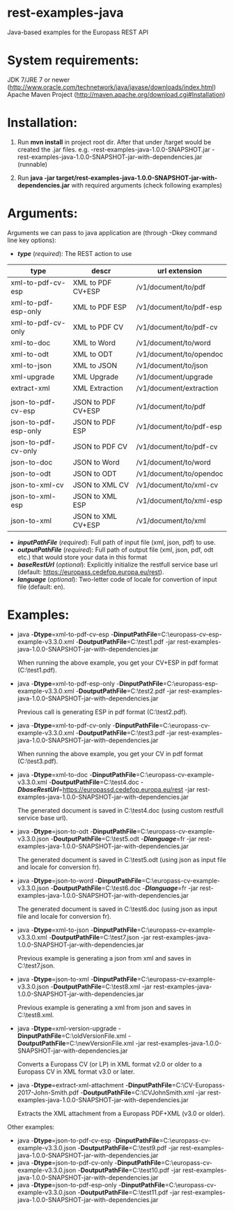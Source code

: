 rest-examples-java
==================

Java-based examples for the Europass REST API

System requirements:
====================

JDK 7/JRE 7 or newer (http://www.oracle.com/technetwork/java/javase/downloads/index.html)
Apache Maven Project (http://maven.apache.org/download.cgi#Installation)

Installation:
=============

1. Run **mvn install** in project root dir. After that under /target would be created the .jar files.
   e.g. -rest-examples-java-1.0.0-SNAPSHOT.jar 
		-rest-examples-java-1.0.0-SNAPSHOT-jar-with-dependencies.jar (runnable)

2. Run **java -jar target/rest-examples-java-1.0.0-SNAPSHOT-jar-with-dependencies.jar** with required arguments (check following examples)

Arguments:
=========

Arguments we can pass to java application are (through -Dkey command line key options):
- **_type_** (_required_): The REST action to use

type | descr | url extension | 
--- | --- | --- | 
xml-to-pdf-cv-esp  | XML to PDF CV+ESP | /v1/document/to/pdf |
xml-to-pdf-esp-only  | XML to PDF ESP | /v1/document/to/pdf-esp |
xml-to-pdf-cv-only  | XML to PDF CV | /v1/document/to/pdf-cv | 
xml-to-doc  | XML to Word | /v1/document/to/word |
xml-to-odt  | XML to ODT | /v1/document/to/opendoc | 
xml-to-json  | XML to JSON | /v1/document/to/json |
xml-upgrade  | XML Upgrade | /v1/document/upgrade |
extract-xml  | XML Extraction | /v1/document/extraction | 
|  |  |  | 
json-to-pdf-cv-esp  | JSON to PDF CV+ESP | /v1/document/to/pdf |
json-to-pdf-esp-only  | JSON to PDF ESP | /v1/document/to/pdf-esp |
json-to-pdf-cv-only  | JSON to PDF CV | /v1/document/to/pdf-cv | 
json-to-doc  | JSON to Word | /v1/document/to/word |
json-to-odt  | JSON to ODT | /v1/document/to/opendoc | 
json-to-xml-cv  | JSON to XML CV | /v1/document/to/xml-cv |
json-to-xml-esp  | JSON to XML ESP | /v1/document/to/xml-esp |
json-to-xml  | JSON to XML CV+ESP | /v1/document/to/xml | 

- **_inputPathFile_** (_required_): Full path of input file (xml, json, pdf) to use.
- **_outputPathFile_** (_required_): Full path of output file (xml, json, pdf, odt etc.) that would store your data in this format
- **_baseRestUrl_** (_optional_): Explicitly initialize the restfull service base url (default: https://europass.cedefop.europa.eu/rest).
- **_language_** (_optional_): Two-letter code of locale for convertion of input file (default: en).

Examples:
=========

- java -**Dtype**=xml-to-pdf-cv-esp -**DinputPathFile**=C:\europass-cv-esp-example-v3.3.0.xml -**DoutputPathFile**=C:\test1.pdf -jar rest-examples-java-1.0.0-SNAPSHOT-jar-with-dependencies.jar
    
    When running the above example, you get your CV+ESP in pdf format (C:\test1.pdf).

- java -**Dtype**=xml-to-pdf-esp-only -**DinputPathFile**=C:\europass-esp-example-v3.3.0.xml -**DoutputPathFile**=C:\test2.pdf -jar rest-examples-java-1.0.0-SNAPSHOT-jar-with-dependencies.jar

    Previous call is generating ESP in pdf format (C:\test2.pdf).

- java -**Dtype**=xml-to-pdf-cv-only -**DinputPathFile**=C:\europass-cv-example-v3.3.0.xml -**DoutputPathFile**=C:\test3.pdf -jar rest-examples-java-1.0.0-SNAPSHOT-jar-with-dependencies.jar

    When running the above example, you get your CV in pdf format (C:\test3.pdf).

- java -**Dtype**=xml-to-doc -**DinputPathFile**=C:\europass-cv-example-v3.3.0.xml -**DoutputPathFile**=C:\test4.doc -**_DbaseRestUrl_**=https://europassd.cedefop.europa.eu/rest -jar rest-examples-java-1.0.0-SNAPSHOT-jar-with-dependencies.jar

    The generated document is saved in C:\test4.doc (using custom restfull service base url).

- java -**Dtype**=json-to-odt -**DinputPathFile**=C:\europass-cv-example-v3.3.0.json -**DoutputPathFile**=C:\test5.odt -**_Dlanguage_**=fr -jar rest-examples-java-1.0.0-SNAPSHOT-jar-with-dependencies.jar

    The generated document is saved in C:\test5.odt (using json as input file and locale for conversion fr).

- java -**Dtype**=json-to-word -**DinputPathFile**=C:\europass-cv-example-v3.3.0.json -**DoutputPathFile**=C:\test6.doc -**_Dlanguage_**=fr -jar rest-examples-java-1.0.0-SNAPSHOT-jar-with-dependencies.jar

    The generated document is saved in C:\test6.doc (using json as input file and locale for conversion fr).

- java -**Dtype**=xml-to-json -**DinputPathFile**=C:\europass-cv-example-v3.3.0.xml -**DoutputPathFile**=C:\test7.json -jar rest-examples-java-1.0.0-SNAPSHOT-jar-with-dependencies.jar

    Previous example is generating a json from xml and saves in C:\test7.json.

- java -**Dtype**=json-to-xml -**DinputPathFile**=C:\europass-cv-example-v3.3.0.json -**DoutputPathFile**=C:\test8.xml -jar rest-examples-java-1.0.0-SNAPSHOT-jar-with-dependencies.jar

    Previous example is generating a xml from json and saves in C:\test8.xml.

- java -**Dtype**=xml-version-upgrade -**DinputPathFile**=C:\oldVersionFile.xml -**DoutputPathFile**=C:\newVersionFile.xml -jar rest-examples-java-1.0.0-SNAPSHOT-jar-with-dependencies.jar

    Converts a Europass CV (or LP) in XML format v2.0 or older to a Europass CV in XML format v3.0 or later.

- java -**Dtype**=extract-xml-attachment -**DinputPathFile**=C:\CV-Europass-2017-John-Smith.pdf -**DoutputPathFile**=C:\CVJohnSmith.xml -jar rest-examples-java-1.0.0-SNAPSHOT-jar-with-dependencies.jar

    Extracts the XML attachment from a Europass PDF+XML (v3.0 or older).

Other examples:
- java -**Dtype**=json-to-pdf-cv-esp -**DinputPathFile**=C:\europass-cv-example-v3.3.0.json -**DoutputPathFile**=C:\test9.pdf -jar rest-examples-java-1.0.0-SNAPSHOT-jar-with-dependencies.jar
- java -**Dtype**=json-to-pdf-cv-only -**DinputPathFile**=C:\europass-cv-example-v3.3.0.json -**DoutputPathFile**=C:\test10.pdf -jar rest-examples-java-1.0.0-SNAPSHOT-jar-with-dependencies.jar
- java -**Dtype**=json-to-pdf-esp-only -**DinputPathFile**=C:\europass-cv-example-v3.3.0.json -**DoutputPathFile**=C:\test11.pdf -jar rest-examples-java-1.0.0-SNAPSHOT-jar-with-dependencies.jar
